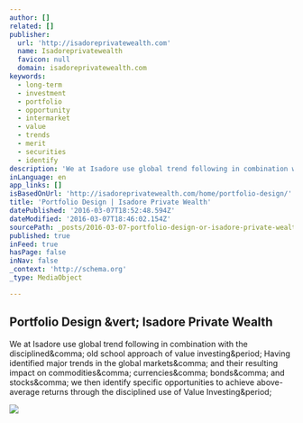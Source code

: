 ```yaml
---
author: []
related: []
publisher:
  url: 'http://isadoreprivatewealth.com'
  name: Isadoreprivatewealth
  favicon: null
  domain: isadoreprivatewealth.com
keywords:
  - long-term
  - investment
  - portfolio
  - opportunity
  - intermarket
  - value
  - trends
  - merit
  - securities
  - identify
description: 'We at Isadore use global trend following in combination with the disciplined, old school approach of value investing. Having identified major trends in the global markets, and their resulting impact on commodities, currencies, bonds, and stocks, we then identify specific opportunities to achieve above-average returns through the disciplined use of Value Investing.'
inLanguage: en
app_links: []
isBasedOnUrl: 'http://isadoreprivatewealth.com/home/portfolio-design/'
title: 'Portfolio Design | Isadore Private Wealth'
datePublished: '2016-03-07T18:52:48.594Z'
dateModified: '2016-03-07T18:46:02.154Z'
sourcePath: _posts/2016-03-07-portfolio-design-or-isadore-private-wealth.md
published: true
inFeed: true
hasPage: false
inNav: false
_context: 'http://schema.org'
_type: MediaObject

---
```

<article style=""><h1>Portfolio Design &amp;vert; Isadore Private Wealth</h1><p>We at Isadore use global trend following in combination with the disciplined&amp;comma; old school approach of value investing&amp;period; Having identified major trends in the global markets&amp;comma; and their resulting impact on commodities&amp;comma; currencies&amp;comma; bonds&amp;comma; and stocks&amp;comma; we then identify specific opportunities to achieve above-average returns through the disciplined use of Value Investing&amp;period;</p><img src="http://isadoreprivatewealth.com/wp-content/uploads/2014/11/Global-Value-Investing.jpg" /></article>